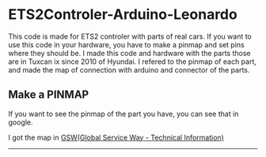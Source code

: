 # ETS2Controler-Arduino-Leonardo

This code is made for ETS2 controler with parts of real cars. If you want to use this code in your hardware, you have to make a pinmap and set pins where they should be.
I made this code and hardware with the parts those are in Tuxcan ix since 2010 of Hyundai. I refered to the pinmap of each part, and made the map of connection with arduino and connector of the parts.

## Make a PINMAP

If you want to see the pinmap of the part you have, you can see that in google.

I got the map in [GSW(Global Service Way - Technical Information)](gsw.hyundai.com)
***


